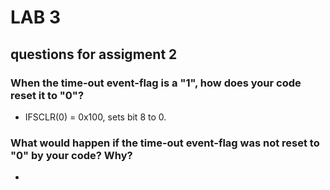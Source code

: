 # LAB 3

## questions for assigment 2

### When the time-out event-flag is a "1", how does your code reset it to "0"?

- IFSCLR(0) = 0x100, sets bit 8 to 0.

### What would happen if the time-out event-flag was not reset to "0" by your code? Why?

-
